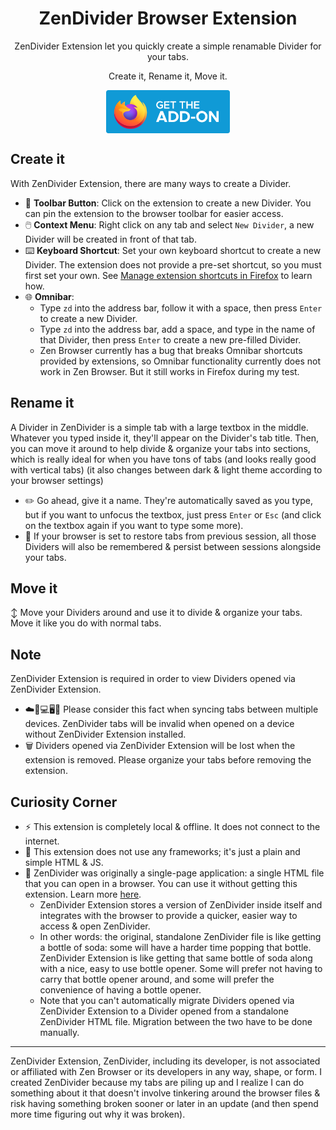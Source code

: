 <h1 align="center">ZenDivider Browser Extension</h1>
<p align="center">ZenDivider Extension let you quickly create a simple renamable Divider for your tabs.</p>
<p align="center">Create it, Rename it, Move it.</p>

<p align="center">
  <a href="https://addons.mozilla.org/en-US/firefox/addon/zendivider/">
  <img src="Readme/get-the-addon-fx-apr-2020.svg" width="198" align="center">
  </a>
</p>

## Create it
With ZenDivider Extension, there are many ways to create a Divider.
- 📌 **Toolbar Button**: Click on the extension to create a new Divider. You can pin the extension to the browser toolbar for easier access.
- 🖱️ **Context Menu**: Right click on any tab and select `New Divider`, a new Divider will be created in front of that tab.
- ⌨️ **Keyboard Shortcut**: Set your own keyboard shortcut to create a new Divider. The extension does not provide a pre-set shortcut, so you must first set your own. See [Manage extension shortcuts in Firefox](https://mzl.la/3Qwp5QQ) to learn how.
- 🌐 **Omnibar**:
  - Type `zd` into the address bar, follow it with a space, then press `Enter` to create a new Divider.
  - Type `zd` into the address bar, add a space, and type in the name of that Divider, then press `Enter` to create a new pre-filled Divider.
  - Zen Browser currently has a bug that breaks Omnibar shortcuts provided by extensions, so Omnibar functionality currently does not work in Zen Browser. But it still works in Firefox during my test.
 
## Rename it
A Divider in ZenDivider is a simple tab with a large textbox in the middle. Whatever you typed inside it, they'll appear on the Divider's tab title. Then, you can move it around to help divide & organize your tabs into sections, which is really ideal for when you have tons of tabs (and looks really good with vertical tabs) (it also changes between dark & light theme according to your browser settings)
- ✏️ Go ahead, give it a name. They're automatically saved as you type, but if you want to unfocus the textbox, just press `Enter` or `Esc` (and click on the textbox again if you want to type some more).  
- 💾 If your browser is set to restore tabs from previous session, all those Dividers will also be remembered & persist between sessions alongside your tabs.  

## Move it
↕️ Move your Dividers around and use it to divide & organize your tabs. Move it like you do with normal tabs.

## Note
ZenDivider Extension is required in order to view Dividers opened via ZenDivider Extension.
   - ☁️🔄️💻🖥️📱 Please consider this fact when syncing tabs between multiple devices. ZenDivider tabs will be invalid when opened on a device without ZenDivider Extension installed.
   - 🗑️ Dividers opened via ZenDivider Extension will be lost when the extension is removed. Please organize your tabs before removing the extension.

## Curiosity Corner
- ⚡ This extension is completely local & offline. It does not connect to the internet.
- 🍃 This extension does not use any frameworks; it's just a plain and simple HTML & JS.
- 📄 ZenDivider was originally a single-page application: a single HTML file that you can open in a browser. You can use it without getting this extension. Learn more [here](https://github.com/BarnMTB/ZenDivider).
  - ZenDivider Extension stores a version of ZenDivider inside itself and integrates with the browser to provide a quicker, easier way to access & open ZenDivider.  
  - In other words: the original, standalone ZenDivider file is like getting a bottle of soda: some will have a harder time popping that bottle. ZenDivider Extension is like getting that same bottle of soda along with a nice, easy to use bottle opener. Some will prefer not having to carry that bottle opener around, and some will prefer the convenience of having a bottle opener.
  - Note that you can't automatically migrate Dividers opened via ZenDivider Extension to a Divider opened from a standalone ZenDivider HTML file. Migration between the two have to be done manually.

---
ZenDivider Extension, ZenDivider, including its developer, is not associated or affiliated with Zen Browser or its developers in any way, shape, or form. I created ZenDivider because my tabs are piling up and I realize I can do something about it that doesn't involve tinkering around the browser files & risk having something broken sooner or later in an update (and then spend more time figuring out why it was broken).
